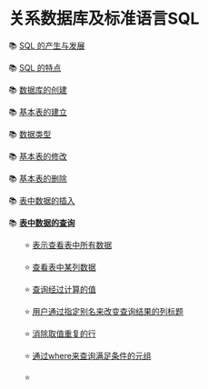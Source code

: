 # 关系数据库及标准语言SQL
    
📚 [SQL 的产生与发展](#sql-的产生与发展)
  
📚 [SQL 的特点](#sql-的特点)
  
📚 [数据库的创建](#数据库的创建)
  
📚 [基本表的建立](#基本表的建立)

📚 [数据类型](#数据类型)
  
📚 [基本表的修改](#基本表的修改)
  
📚 [基本表的删除](#基本表的删除)
  
📚 [表中数据的插入](#表中数据的插入)
  
📚 **[表中数据的查询](#表中数据的查询)**
  
&emsp;&emsp;⭐ [表示查看表中所有数据](#表示查看表中所有数据)
  
&emsp;&emsp;⭐ [查看表中某列数据](#查看表中某列数据)
  
&emsp;&emsp;⭐ [查询经过计算的值](#查询经过计算的值)
  
&emsp;&emsp;⭐ [用户通过指定别名来改变查询结果的列标题](#用户通过指定别名来改变查询结果的列标题)
  
&emsp;&emsp;⭐ [消除取值重复的行](#消除取值重复的行)
  
&emsp;&emsp;⭐ [通过where来查询满足条件的元组](#通过where来查询满足条件的元组)
  
&emsp;&emsp;⭐ [](#)
  
